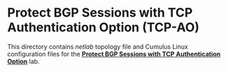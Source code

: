 # Protect BGP Sessions with TCP Authentication Option (TCP-AO)

This directory contains *netlab* topology file and Cumulus Linux configuration files for the **[Protect BGP Sessions with TCP Authentication Option](../../docs/basic/9-ao.md)** lab.
